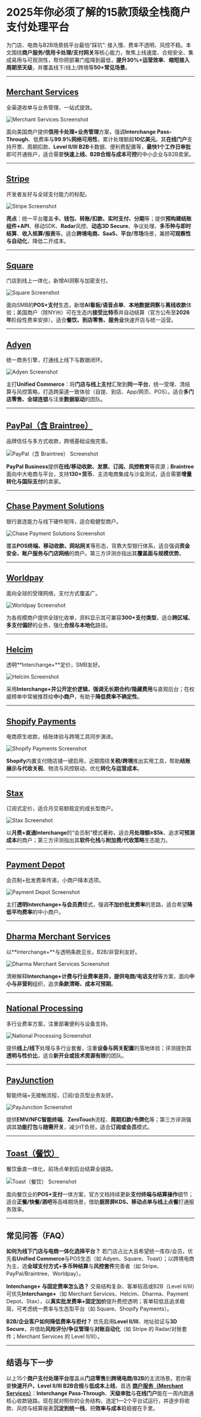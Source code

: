 # 2025年你必须了解的15款顶级全栈商户支付处理平台

为门店、电商与B2B场景挑平台最怕“踩坑”: 接入慢、费率不透明、风控不稳。本文围绕**商户服务/信用卡处理/支付网关**等核心能力，聚焦上线速度、合规安全、集成易用与可观测性，帮你把部署门槛降到最低，**提升30%+运营效率**、**缩短接入周期至天级**，并覆盖线下/线上/跨境等**50+常见场景**。

---

## **[Merchant Services](https://www.merchantservice.com/)**

全渠道收单与业务管理，一站式提效。

![Merchant Services Screenshot](image/merchantservice.webp)


面向美国商户提供**信用卡处理+业务管理**方案，强调**Interchange Pass-Through**、低费率与**99.9%网络可用性**，累计处理额超**10亿美元**。其**在线门户**支持开票、周期扣款、**Level II/III B2B**卡数据、便利费配置等，**最快1个工作日审批**即可开通账户，适合需要**快速上线、B2B合规与成本可控**的中小企业与B2B卖家。

---

## **[Stripe](https://stripe.com/payments/features)**

开发者友好与全球支付能力的标配。

![Stripe Screenshot](image/stripe.webp)


**亮点**：统一平台覆盖**卡、钱包、转账/扣款、实时支付、分期**等；提供**预构建结账组件+API**、移动SDK、**Radar**风控、**动态3D Secure**、争议处理、**多币种与即时结算**、**收入核算/报表**等。适合**跨境电商、SaaS、平台/市场**场景，兼顾**可观察性与自动化**，降低二开成本。

---

## **[Square](https://squareup.com/us/en/releases/services/spring-2025)**

门店到线上一体化，新增AI洞察与加密支付。

![Square Screenshot](image/squareup.webp)


面向SMB的**POS+支付**生态，新增**AI看板/语音点单**、**本地数据洞察**与**离线收款**体验；美国商户（除NY州）可在生态内**接受比特币**并自动结算（官方公布至**2026年**阶段性费率安排）。适合**餐饮、到店零售、服务业**快速开店与统一运营。

---

## **[Adyen](https://www.adyen.com/unified-commerce)**

统一商务引擎，打通线上线下与数据闭环。

![Adyen Screenshot](image/adyen.webp)


主打**Unified Commerce**：将**门店与线上支付**汇聚到**同一平台**，统一受理、清结算与风控策略，打造跨渠道一致体验（自提、到店、App/网页、POS）。适合**多门店零售、全球连锁**与注重**数据驱动**的团队。

---

## **[PayPal（含 Braintree）](https://www.paypal.com/us/business)**

品牌信任与多方式收款，跨境基础设施完善。

![PayPal（含 Braintree） Screenshot](image/paypal.webp)


**PayPal Business**提供**在线/移动收款、发票、订阅、风控教育**等资源；**Braintree**面向中大电商与平台，支持**130+货币**、主流电商集成与沙盒测试，适合需要**增量转化与国际支付**的卖家。

---

## **[Chase Payment Solutions](https://www.chase.com/business/payments)**

银行直连能力与线下硬件矩阵，适合稳健型商户。

![Chase Payment Solutions Screenshot](image/chase.webp)


覆盖**POS终端、移动收款、网站网关**等形态，背靠大型银行体系，适合强调**资金安全、账户服务与门店网络**的商户。第三方评测亦指出其**覆盖面与规模优势**。

---

## **[Worldpay](https://www.worldpay.com/en)**

面向全球的受理网络，支付方式覆盖广。

![Worldpay Screenshot](image/worldpay.webp)


为各规模商户提供全球化收单，资料显示其可兼容**300+支付类型**，适合**跨区域、多支付偏好**的业务，强化**合规与本地化**路径。

---

## **[Helcim](https://www.helcim.com/interchange-plus/)**

透明**Interchange+**定价，SMB友好。

![Helcim Screenshot](image/helcim.webp)


采用**Interchange+**并公开定价逻辑，强调**无长期合约/隐藏费用**与直观后台；在权威榜单中常被推荐给**中小商户**，有助于**降低费率不确定性**。

---

## **[Shopify Payments](https://www.shopify.com/payments)**

电商原生收款，结账体验与跨境工具同步演进。

![Shopify Payments Screenshot](image/shopify.webp)


**Shopify**内置支付随店铺一键启用，近期围绕**关税/跨境**推出实用工具，帮助**结账展示与代收关税**、物流与风控联动，优化**转化与运营成本**。

---

## **[Stax](https://staxpayments.com/pricing/)**

订阅式定价，适合月交易额稳定的成长型商户。

![Stax Screenshot](image/staxpayments.webp)


以**月费+直通Interchange**的“会员制”模式著称，适合**月处理额≥$5k**、追求**可预测成本**的商户；第三方评测指出其**软件化栈**与**附加费/代收策略**生态能力。

---

## **[Payment Depot](https://paymentdepot.com/pricing/)**

会员制+批发费率传递，小商户降本选项。

![Payment Depot Screenshot](image/paymentdepot.webp)


主打**透明Interchange+**与**会员费**模式，强调**不加价批发费率**的思路，适合希望**降低平均费率**的中小商户。

---

## **[Dharma Merchant Services](https://dharmamerchantservices.com/pricing/)**

以**Interchange+**与透明条款见长，B2B/非营利友好。

![Dharma Merchant Services Screenshot](image/dharmamerchantservices.webp)


清晰解释**Interchange+**计费与行业费率差异，提供**电商/电话支付**等方案，面向**中小与非营利**组织，追求**条款清晰、成本可预期**。

---

## **[National Processing](https://nationalprocessing.com/)**

多行业费率方案，注重部署便利与设备支持。

![National Processing Screenshot](image/nationalprocessing.webp)


提供**线上/线下**处理与多行业套餐，注重**设备与网关配置**的落地体验；评测提到其**透明与性价比**，适合**新开业或技术资源有限**的团队。

---

## **[PayJunction](https://support.payjunction.com/hc/en-us/categories/202099378-Smart-Terminals)**

智能终端+无接触流程，订阅/会员型业务友好。

![PayJunction Screenshot](image/support.webp)


提供**EMV/NFC智能终端**、**ZeroTouch**流程、**周期扣款/令牌化**等；第三方评测强调其**功能打包**与**随需开关**，减少IT负担，适合**订阅或会员**模式。

---

## **[Toast（餐饮）](https://pos.toasttab.com/products/payments)**

餐饮垂直一体化，前场点单到后台结算全链路。

![Toast（餐饮） Screenshot](image/pos.webp)


面向餐饮业的**POS+支付**一体方案，官方文档持续更新**支付终端与结算操作**细节；适合**正餐/快餐/酒吧**等高峰期场景，借助**厨房屏KDS、移动点单与线上点餐**打通服务效率。

---

## 常见问答（FAQ）

**如何为线下门店与电商一体化选择平台？**
若门店占比大且希望统一库存/会员，优先看**Unified Commerce**与POS生态（如 Adyen、Square、Toast）；以跨境电商为主，选**全球支付方式+多币种结算**与**风控套件**完善者（如 Stripe、PayPal/Braintree、Worldpay）。

**Interchange+ 与固定费率怎么选？**
交易结构复杂、客单较高或B2B（Level II/III）可优先**Interchange+**（如 Merchant Services、Helcim、Dharma、Payment Depot、Stax），以**真实批发费率+固定加价**提升费控透明；客单较低且追求极简，可考虑统一费率与生态型平台（如 Square、Shopify Payments）。

**B2B/企业客户如何降低费率与拒付？**
优先启用**Level II/III**、地址验证与**3D Secure**，并借助**风险评分/争议管理**与**对账自动化**（如 Stripe 的 Radar/对账套件；Merchant Services 的 Level II/III）。

---

## 结语与下一步

以上15个**商户支付处理平台**覆盖从**门店零售**到**跨境电商/B2B**的主流场景。若你需要**快速开户、Level II/III B2B合规**与**低成本上线**，首选 **[商户服务（Merchant Services）](https://www.merchantservice.com/)**：**Interchange Pass-Through**、**天级审批**与**在线门户**能在一周内跑通核心收款链路。现在就对照你的业务结构，选定1—2个平台试运行，并逐步将收款、风控与结算报表**沉淀到统一栈**，把**效率与成本**稳稳握在手里。
